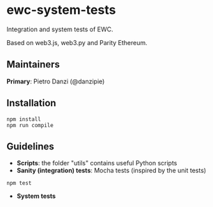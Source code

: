 # ewc-system-tests
Integration and system tests of EWC.

Based on web3.js, web3.py and Parity Ethereum.

## Maintainers
**Primary**: Pietro Danzi (@danzipie)

## Installation
```
npm install
npm run compile

```

## Guidelines
 - **Scripts**: the folder "utils" contains useful Python scripts
 - **Sanity (integration) tests**: Mocha tests (inspired by the unit tests)

 ```
 npm test
 ```
- **System tests**